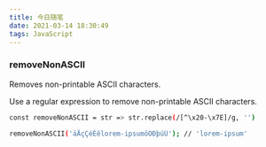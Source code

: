 ```yaml
---
title: 今日随笔
date: 2021-03-14 18:30:49
tags: JavaScript
---
```


### removeNonASCII

Removes non-printable ASCII characters.

Use a regular expression to remove non-printable ASCII characters.

```bash
const removeNonASCII = str => str.replace(/[^\x20-\x7E]/g, '')
```

```bash
removeNonASCII('äÄçÇéÉêlorem-ipsumöÖÐþúÚ'); // 'lorem-ipsum'
```